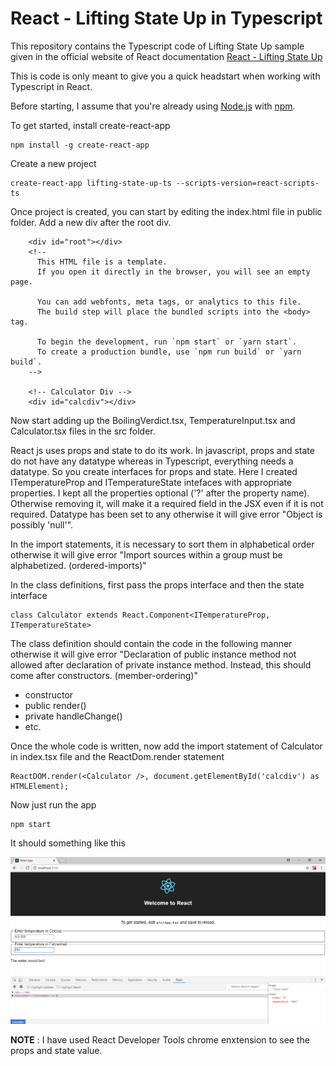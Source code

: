 # React - Lifting State Up in Typescript

This repository contains the Typescript code of Lifting State Up sample given in the official website of React documentation [React - Lifting State Up](https://reactjs.org/docs/lifting-state-up.html)

This is code is only meant to give you a quick headstart when working with Typescript in React.

Before starting, I assume that you're already using [Node.js](https://nodejs.org/) with [npm](https://www.npmjs.com/).

To get started, install create-react-app

```shell
npm install -g create-react-app
```

Create a new project

```shell
create-react-app lifting-state-up-ts --scripts-version=react-scripts-ts
```

Once project is created, you can start by editing the index.html file in public folder.
Add a new div after the root div.

```shell
    <div id="root"></div>
    <!--
      This HTML file is a template.
      If you open it directly in the browser, you will see an empty page.

      You can add webfonts, meta tags, or analytics to this file.
      The build step will place the bundled scripts into the <body> tag.

      To begin the development, run `npm start` or `yarn start`.
      To create a production bundle, use `npm run build` or `yarn build`.
    -->

    <!-- Calculator Div -->
    <div id="calcdiv"></div>
```

Now start adding up the BoilingVerdict.tsx, TemperatureInput.tsx and Calculator.tsx files in the src folder.

React js uses props and state to do its work. In javascript, props and state do not have any datatype whereas in Typescript, everything needs a datatype. So you create interfaces for props and state.
Here I created ITemperatureProp and ITemperatureState intefaces with appropriate properties. I kept all the properties optional ('?' after the property name). Otherwise removing it, will make it a required field in the JSX even if it is not required. Datatype has been set to any otherwise it will give error "Object is possibly 'null'".

In the import statements, it is necessary to sort them in alphabetical order otherwise it will give error "Import sources within a group must be alphabetized. (ordered-imports)"

In the class definitions, first pass the props interface and then the state interface

```shell
class Calculator extends React.Component<ITemperatureProp, ITemperatureState>
```

The class definition should contain the code in the following manner otherwise it will give error "Declaration of public instance method not allowed after declaration of private instance method. Instead, this should come after constructors. (member-ordering)"

* constructor
* public render()
* private handleChange()
* etc.

Once the whole code is written, now add the import statement of Calculator in index.tsx file and the ReactDom.render statement

```shell
ReactDOM.render(<Calculator />, document.getElementById('calcdiv') as HTMLElement);
```

Now just run the app

```shell
npm start
```
It should something like this

![Lifting State Up](screenshots/liftingstateup.png)

**NOTE** : I have used React Developer Tools chrome enxtension to see the props and state value.